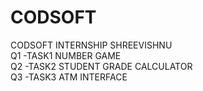 # CODSOFT
CODSOFT INTERNSHIP 
SHREEVISHNU
<br>
Q1 -TASK1 NUMBER GAME
<br>
Q2 -TASK2 STUDENT GRADE CALCULATOR
<br>
Q3 -TASK3 ATM INTERFACE
